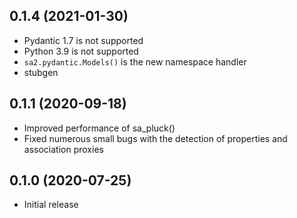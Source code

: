 ## 0.1.4 (2021-01-30)
* Pydantic 1.7 is not supported
* Python 3.9 is not supported
* `sa2.pydantic.Models()` is the new namespace handler
* stubgen

## 0.1.1 (2020-09-18)
* Improved performance of sa_pluck()
* Fixed numerous small bugs with the detection of properties and association proxies

## 0.1.0 (2020-07-25)
* Initial release
